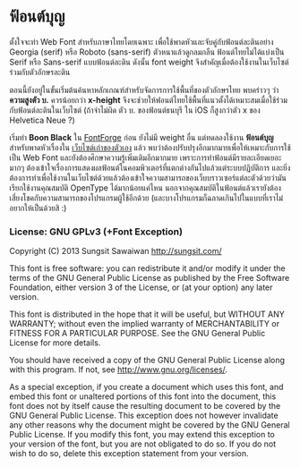 # ฟ้อนต์บุญ

ตั้งใจจะทำ Web Font สำหรับภาษาไทยโดยเฉพาะ เพื่อใช้พาดหัวและจับคู่กับฟ้อนต์ละตินอย่าง Georgia (serif) หรือ Roboto (sans-serif) ตัวหนาแล้วดูกลมกลืน ฟ้อนต์ไทยไม่ได้แบ่งเป็น Serif หรือ Sans-serif แบบฟ้อนต์ละติน ดังนั้น font weight จึงสำคัญเมื่อต้องใช้งานในเว็บไซต์ร่วมกับตัวอักษรละติน

ตอนนี้ยังอยู่ในขั้นเริ่มต้นค้นหาหลักเกณฑ์สำหรับจัดการการใช้พื้นที่ของตัวอักษรไทย พบคร่าวๆ ว่า **ความสูงตัว บ.** ควรน้อยกว่า **x-height** จึงจะช่วยให้ฟอนต์ไทยใช้พื้นที่แนวตั้งได้เหมาะสมเมื่อใช้ร่วมกับฟ้อนต์ละตินในเว็บไซต์ (ถ้าจำไม่ผิด ตัว บ. ของฟ้อนต์ธนบุรี ใน iOS ก็สูงกว่าตัว x ของ Helvetica Neue ?)

เริ่มทำ **Boon Black** ใน [FontForge](http://fontforge.org/) ก่อน ยังไม่มี weight อื่น แต่ทดลองใช้งาน **ฟ้อนต์บุญ** สำหรับพาดหัวเรื่องใน [เว็บไซต์เก่าของตัวเอง](http://webzer.net/) แล้ว พบว่าต้องปรับปรุงอีกมากมายเพื่อให้เหมาะกับการใช้เป็น Web Font และยังต้องศึกษาความรู้เพิ่มเติมอีกมากมาย เพราะการทำฟ้อนต์มีรายละเอียดเยอะมากๆ ต้องเข้าใจเรื่องการแสดงผลฟ้อนต์ในคอมพิวเตอร์ที่แตกต่างกันไปแล้วแต่ระบบปฏิบัติการ และยิ่งต้องการทำเพื่อใช้งานในเว็บไซต์ด้วยแล้วต้องเข้าใจความสามารถของเว็บบราวเซอร์แต่ละตัวด้วยว่ามันเรียกใช้งานคุณสมบัติ OpenType ได้มากน้อยแค่ไหน นอกจากคุณสมบัติในฟ้อนต์แล้วเรายังต้องเสี่ยงโชคกับความสามารถของโปรแกรมผู้ใช้อีกด้วย (และบางโปรแกรมก็ฉลาดเกินไปในแบบที่เราไม่อยากให้เป็นด้วยสิ :)

### License: GNU GPLv3 (+Font Exception)

Copyright (C) 2013 Sungsit Sawaiwan <http://sungsit.com/> 

This font is free software: you can redistribute it and/or modify it under the terms of the GNU General Public License as published by the Free Software Foundation, either version 3 of the License, or (at your option) any later version. 

This font is distributed in the hope that it will be useful, but WITHOUT ANY WARRANTY; without even the implied warranty of MERCHANTABILITY or FITNESS FOR A PARTICULAR PURPOSE. See the GNU General Public License for more details. 

You should have received a copy of the GNU General Public License along with this program. If not, see <http://www.gnu.org/licenses/>. 

As a special exception, if you create a document which uses this font, and embed this font or unaltered portions of this font into the document, this font does not by itself cause the resulting document to be covered by the GNU General Public License. This exception does not however invalidate any other reasons why the document might be covered by the GNU General Public License. If you modify this font, you may extend this exception to your version of the font, but you are not obligated to do so. If you do not wish to do so, delete this exception statement from your version.

